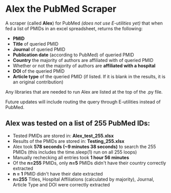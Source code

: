 # Alex the PubMed Scraper
A scraper (called **Alex**) for PubMed *(does not use E-utilities yet)* that when fed a list of PMIDs in an excel spreadsheet, returns the following: 
* **PMID**
* **Title** of queried PMID
* **Journal** of queried PMID
* **Publication date** (according to PubMed) of queried PMID
* **Country** the majority of authors are affiliated with of queried PMID
* Whether or not the majority of authors are **affiliated with a hospital** 
* **DOI** of the queried PMID 
* **Article type** of the queried PMID (if listed. If it is blank in the results, it is an original contribution)

Any libraries that are needed to run Alex are listed at the top of the .py file. 

Future updates will include routing the query through E-utilities instead of PubMed. 

## Alex was tested on a list of 255 PubMed IDs:
* Tested PMIDs are stored in: **Alex_test_255.xlsx**
* Results of the PMIDs are stored in: **Testing_255.xlsx**
* Alex took **578 seconds (~9 minutes 38 seconds)** to search the 255 PMIDs (this includes the time.sleep(1) run on all 255 loops)
* Manually rechecking all entries took **1 hour 56 minutes** 
* Of the **n=255** PMIDs, only **n=5** PMIDs didn't have their country correctly extracted
* **n = 1** PMID didn't have their date extracted 
* **n=255** Titles, Hospital Affiliations (calculated by majority), Journal, Article Type and DOI were correctly extracted

